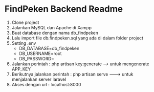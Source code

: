 # FindPeken Backend Readme

1. Clone project
2. Jalankan MySQL dan Apache di Xampp
3. Buat database dengan nama db_findpeken
4. Lalu import file db.findpeken.sql yang ada di dalam folder project
5. Setting .env 
    - DB_DATABASE=db_findpeken
    - DB_USERNAME=root
    - DB_PASSWORD=
6. Jalankan perintah : php artisan key:generate --> untuk mengenerate APP_KEY
7. Berikutnya jalankan perintah : php artisan serve ---> untuk menjalankan server laravel
8. Akses dengan url : localhost:8000
